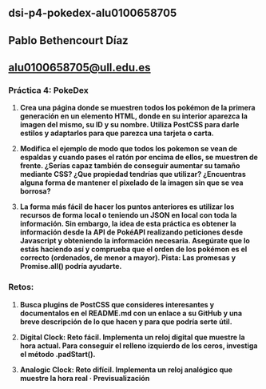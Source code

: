 ## dsi-p4-pokedex-alu0100658705

## Pablo Bethencourt Díaz

## alu0100658705@ull.edu.es

### Práctica 4: PokeDex

1. **Crea una página donde se muestren todos los pokémon de la primera generación en un elemento HTML, donde en su interior aparezca la imagen del mismo, su ID y su nombre. Utiliza PostCSS para darle estilos y adaptarlos para que parezca una tarjeta o carta.**

2. **Modifica el ejemplo de modo que todos los pokemon se vean de espaldas y cuando pases el ratón por encima de ellos, se muestren de frente. ¿Serías capaz también de conseguir aumentar su tamaño mediante CSS? ¿Que propiedad tendrías que utilizar? ¿Encuentras alguna forma de mantener el pixelado de la imagen sin que se vea borrosa?**

3. **La forma más fácil de hacer los puntos anteriores es utilizar los recursos de forma local o teniendo un JSON en local con toda la información. Sin embargo, la idea de esta práctica es obtener la información desde la API de PokéAPI realizando peticiones desde Javascript y obteniendo la información necesaria. Asegúrate que lo estás haciendo así y comprueba que el orden de los pokémon es el correcto (ordenados, de menor a mayor). Pista: Las promesas y Promise.all() podría ayudarte.**

### Retos:

1. **Busca plugins de PostCSS que consideres interesantes y documentalos en el README.md con un enlace a su GitHub y una breve descripción de lo que hacen y para que podría serte útil.**

2. **Digital Clock: Reto fácil. Implementa un reloj digital que muestre la hora actual. Para conseguir el relleno izquierdo de los ceros, investiga el método .padStart().**

3. **Analogic Clock: Reto difícil. Implementa un reloj analógico que muestre la hora real · Previsualización**
